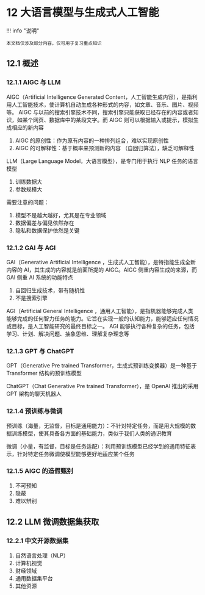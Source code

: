 # 12 大语言模型与生成式人工智能

<!-- !!! tip "说明"

    本文档正在更新中…… -->

!!! info "说明"

    本文档仅涉及部分内容，仅可用于复习重点知识

## 12.1 概述

### 12.1.1 AIGC 与 LLM

AIGC（Artificial Intelligence Generated Content，人工智能生成内容），是指利用人工智能技术，使计算机自动生成各种形式的内容，如文章、音乐、图片、视频等。 AIGC 与以前的搜索引擎技术不同，搜索引擎只能获取已经存在的内容或者知识，如某个网页、数据库中的某段文字。而 AIGC 则可以根据输入或提示，模拟生成相应的新内容

1. AIGC 的原创性：作为原有内容的一种排列组合，难以实现原创性
2. AIGC 的可解释性：基于概率来预测新的内容 （自回归算法），缺乏可解释性

LLM（Large Language Model，大语言模型），是专门用于执行 NLP 任务的语言模型

1. 训练数据大
2. 参数规模大

需要注意的问题：

1. 模型不是越大越好，尤其是在专业领域
2. 数据偏差与偏见依然存在
3. 隐私和数据保护依然是关键

### 12.1.2 GAI 与 AGI

GAI（Generative Artificial Intelligence ，生成式人工智能），是特指能生成全新内容的 AI，其生成的内容就是前面所提的 AIGC。AIGC 侧重内容生成的来源，而 GAI 侧重 AI 系统的功能特点

1. 自回归生成技术，带有随机性
2. 不是搜索引擎

AGI（Artificial General Intelligence ，通用人工智能），是指机器能够完成人类能够完成的任何智力任务的能力。它旨在实现一般的认知能力，能够适应任何情况或目标，是人工智能研究的最终目标之一。 AGI 能够执行各种复杂的任务，包括学习、计划、解决问题、抽象思维、理解复杂理念等

### 12.1.3 GPT 与 ChatGPT

GPT（Generative Pre trained Transformer，生成式预训练变换器）是一种基于 Transformer 结构的预训练模型

ChatGPT（Chat Generative Pre trained Transformer），是 OpenAI 推出的采用 GPT 架构的聊天机器人

### 12.1.4 预训练与微调

预训练（海量，无监督，目标是通用能力）：不针对特定任务，而是用大规模的数据训练模型，使其具备各方面的基础能力，类似于我们人类的通识教育

微调（小量，有监督，目标是任务适配）：利用预训练模型已经学到的通用特征表示，针对特定任务微调使模型能够更好地适应某个任务

### 12.1.5 AIGC 的造假甄别

1. 不可预知
2. 隐蔽
3. 难以辨别

## 12.2 LLM 微调数据集获取

### 12.2.1 中文开源数据集

1. 自然语言处理（NLP）
2. 计算机视觉
3. 财经领域
4. 通用数据集平台
5. 其他资源

